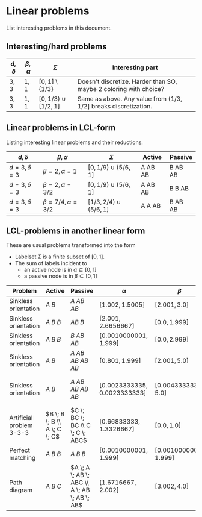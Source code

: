 # Linear problems

List interesting problems in this document.



## Interesting/hard problems

$`d, \delta`$ | $`\beta, \alpha`$ | $`\Sigma`$ | Interesting part
--------| -------|---------|--------------------
3, 3 | 1, 1 | $`[0,1]\setminus \{1/3\}`$ | Doesn't discretize. Harder than SO, maybe 2 coloring with choice?
3, 3 | 1, 1 | $`[0, 1/3) \cup [1/2, 1]`$ | Same as above. Any value from $`(1/3, 1/2]`$ breaks discretization.





## Linear problems in LCL-form

Listing interesting linear problems and their reductions.

$d, \delta$ | $\beta, \alpha$ | $\Sigma$ | Active | Passive
--------| -------|---------|----------|----------
$d = 3, \delta = 3$ | $\beta = 2, \alpha = 1$ | $[0, 1/9) \cup (5/6, 1]$ | A AB AB  | B AB AB
$d = 3, \delta = 3$ | $\beta = 2, \alpha = 3/2$ | $[0, 1/9) \cup (5/6, 1]$ | A AB AB  | B B AB
$d = 3, \delta = 3$ | $\beta = 7/4, \alpha = 3/2$ | $[1/3, 2/4) \cup (5/6, 1]$ | A A AB | B AB AB








## LCL-problems in another linear form

These are usual problems transformed into the form
- Labelset $\Sigma$ is a finite subset of $[0,1]$.
- The sum of labels incident to
  - an active node is in $\alpha \subseteq [0,1]$
  - a passive node is in $\beta \subseteq [0,1]$


Problem | Active | Passive | $\alpha$ | $\beta$ | Labels
--------| -------|---------|----------|----------|-------
Sinkless orientation | $A \; B$ | $A \; AB \; AB$ | $[1.002, 1.5005]$ | $[2.001, 3.0]$ | $A: 1.0, B: 0.5005$
Sinkless orientation | $A \; B \; B$ | $AB \; B$ | $[2.001, 2.6656667]$ | $[0.0, 1.999]$ | $A: 1.0, B: 0.66666667$
Sinkless orientation | $A \; B \; B$ | $B \; AB \; AB$ | $[0.0010000001, 1.999]$ | $[0.0, 2.999]$ | $A: 1.0, B: 0.0$
Sinkless orientation | $A \; B$ | $A \; AB \; AB \; AB \; AB$ | $[0.801, 1.999]$ | $[2.001, 5.0]$ | $A: 1.0, B: 0.4$
Sinkless orientation | $A \; B$ | $A \; AB \; AB \; AB \; AB$ | $[0.0023333335, 0.0023333333]$ | $[0.0043333334, 5.0]$ | $A: 0.0016666667, B: 0.00066666667$
Artificial problem 3-3-3 | $B \; B \; B \\ A \; C \; C$ | $C \; BC \; BC \\ C \; C \; ABC$ | $[0.66833333, 1.3326667]$ | $[0.0, 1.0]$ | $A: 1.0, B: 0.33366667, C: 0.0$
Perfect matching | $A \; B \; B$ | $A \; B \; B$ | $[0.0010000001, 1.999]$ | $[0.0010000001, 1.999]$ | $A: 1.0, B: 0.0$
Path diagram | $A \; B \; C$ | $A \; A \; AB \; ABC \\ A \; AB \; AB \; AB$ | $[1.6716667, 2.002]$ | $[3.002, 4.0]$ | $A: 1.0, B: 0.66766667, C: 0.33433333$








